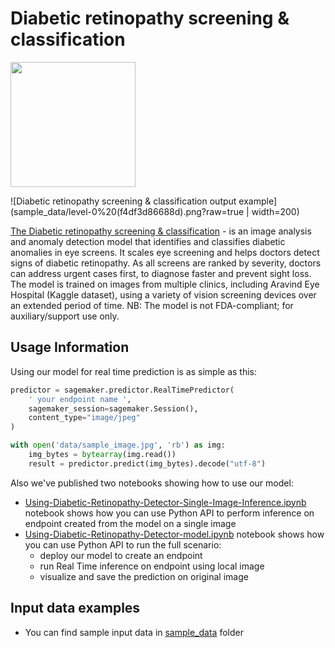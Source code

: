 # Diabetic retinopathy screening & classification

<img src="sample_data/level-0%20(f4df3d86688d).png?raw=true" width="200">

![Diabetic retinopathy screening & classification output example](sample_data/level-0%20\(f4df3d86688d\).png?raw=true | width=200)
 
[The Diabetic retinopathy screening & classification](https://aws.amazon.com/marketplace/pp/prodview-b53upp27dnmzq) - is an image analysis and anomaly detection model that identifies and classifies diabetic anomalies in eye screens. It scales eye screening and helps doctors detect signs of diabetic retinopathy. As all screens are ranked by severity, doctors can address urgent cases first, to diagnose faster and prevent sight loss. The model is trained on images from multiple clinics, including Aravind Eye Hospital (Kaggle dataset), using a variety of vision screening devices over an extended period of time. NB: The model is not FDA-compliant; for auxiliary/support use only.

## Usage Information

Using our model for real time prediction is as simple as this:

```python
predictor = sagemaker.predictor.RealTimePredictor(
    ' your endpoint name ',
    sagemaker_session=sagemaker.Session(),
    content_type="image/jpeg"
)

with open('data/sample_image.jpg', 'rb') as img:
    img_bytes = bytearray(img.read())
    result = predictor.predict(img_bytes).decode("utf-8")
```

Also we've published two notebooks showing how to use our model:
* [Using-Diabetic-Retinopathy-Detector-Single-Image-Inference.ipynb](Using-Diabetic-Retinopathy-Detector-Single-Image-Inference.ipynb) notebook shows how you can use Python API to perform inference on endpoint created from the model on a single image
* [Using-Diabetic-Retinopathy-Detector-model.ipynb](Using-Diabetic-Retinopathy-Detector-model.ipynb) notebook shows how you can use Python API to run the full scenario:
    * deploy our model to create an endpoint
    * run Real Time inference on endpoint using local image
    * visualize  and save the prediction on original image

## Input data examples

* You can find sample input data in [sample_data](sample_data/) folder

